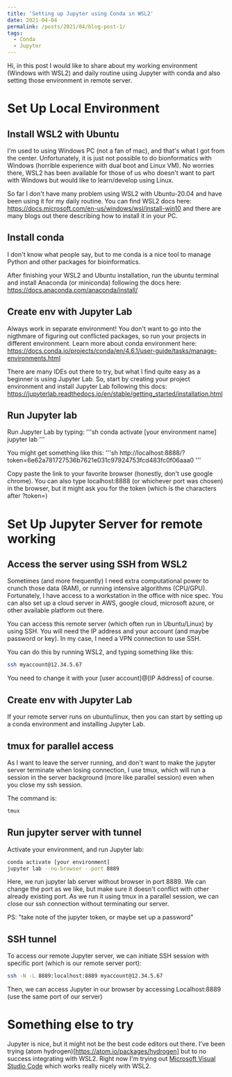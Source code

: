 ```yaml
---
title: 'Setting up Jupyter using Conda in WSL2'
date: 2021-04-04
permalink: /posts/2021/04/blog-post-1/
tags:
  - Conda
  - Jupyter
---
```


Hi, in this post I would like to share about my working environment (Windows with WSL2) and daily routine using Jupyter with conda and also setting those environment in remote server. 

# Set Up Local Environment 
## Install WSL2 with Ubuntu
I'm used to using Windows PC (not a fan of mac), and that's what I got from the center. Unfortunately, it is just not possible to do bionformatics with Windows (horrible experience with dual boot and Linux VM). No worries there, WSL2 has been available for those of us who doesn't want to part with Windows but would like to learn/develop using Linux.

So far I don't have many problem using WSL2 with Ubuntu-20.04 and have been using it for my daily routine. You can find WSL2 docs here: https://docs.microsoft.com/en-us/windows/wsl/install-win10 and there are many blogs out there describing how to install it in your PC.

## Install conda
I don't know what people say, but to me conda is a nice tool to manage Python and other packages for bioinformatics. 

After finishing your WSL2 and Ubuntu installation, run the ubuntu terminal and install Anaconda (or miniconda) following the docs here: https://docs.anaconda.com/anaconda/install/

## Create env with Jupyter Lab
Always work in separate environment! You don't want to go into the nigthmare of figuring out conflicted packages, so run your projects in different environment. Learn more about conda environment here: https://docs.conda.io/projects/conda/en/4.6.1/user-guide/tasks/manage-environments.html

There are many IDEs out there to try, but what I find quite easy as a beginner is using Jupyter Lab. So, start by creating your project environment and install Jupyter Lab following this docs: https://jupyterlab.readthedocs.io/en/stable/getting_started/installation.html

## Run Jupyter lab
Run Jupyter Lab by typing:
'''sh
conda activate [your environment name]
jupyter lab
'''

You might get something like this:
'''sh
http://localhost:8888/?token=6e62a781727536b7621e031c97924753fcd483fc0f06aaa0
'''

Copy paste the link to your favorite browser (honestly, don't use google chrome). You can also type localhost:8888 (or whichever port was chosen) in the browser, but it might ask you for the token (which is the characters after ?token=)

# Set Up Jupyter Server for remote working
## Access the server using SSH from WSL2
Sometimes (and more frequently) I need extra computational power to crunch those data (RAM), or running intensive algorithms (CPU/GPU). Fortunately, I have access to a workstation in the office with nice spec. You can also set up a cloud server in AWS, google cloud, microsoft azure, or other available platform out there. 

You can access this remote server (which often run in Ubuntu/Linux) by using SSH. You will need the IP address and your account (and maybe password or key). In my case, I need a VPN connection to use SSH.

You can do this by running WSL2, and typing something like this:

```sh
ssh myaccount@12.34.5.67
```

You need to change it with your [user account]@[IP Address] of course.

## Create env with Jupyter Lab
If your remote server runs on ubuntu/linux, then you can start by setting up a conda environment and installing Jupyter Lab.

## tmux for parallel access
As I want to leave the server running, and don't want to make the jupyter server terminate when losing connection, I use tmux, which will run a session in the server background (more like parallel session) even when you close my ssh session. 

The command is:

```sh
tmux
```

## Run jupyter server with tunnel
Activate your environment, and run Jupyter lab:

```sh
conda activate [your environment]
jupyter lab --no-browser --port 8889  
```

Here, we run jupyter lab server without browser in port 8889. We can change the port as we like, but make sure it doesn't conflict with other already existing port. As we run it using tmux in a parallel session, we can close our ssh connection without terminating our server. 

PS: "take note of the jupyter token, or maybe set up a password"

## SSH tunnel
To access our remote Jupyter server, we can initiate SSH session with specific port (which is our remote server port):

```sh
ssh -N -L 8889:localhost:8889 myaccount@12.34.5.67  
```

Then, we can access Jupyter in our browser by accessing Localhost:8889 (use the same port of our server)

# Something else to try
Jupyter is nice, but it might not be the best code editors out there. I've been trying (atom hydrogen)[https://atom.io/packages/hydrogen] but to no success integrating with WSL2. Right now I'm trying out [Microsoft Visual Studio Code](https://code.visualstudio.com/) which works really nicely with WSL2.
